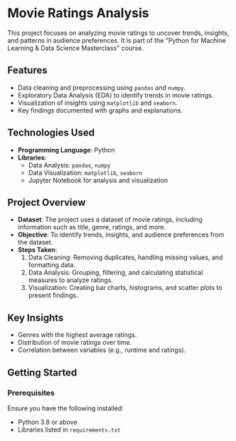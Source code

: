 # Movie Ratings Analysis

This project focuses on analyzing movie ratings to uncover trends, insights, and patterns in audience preferences. It is part of the "Python for Machine Learning & Data Science Masterclass" course.

## Features

- Data cleaning and preprocessing using `pandas` and `numpy`.
- Exploratory Data Analysis (EDA) to identify trends in movie ratings.
- Visualization of insights using `matplotlib` and `seaborn`.
- Key findings documented with graphs and explanations.

## Technologies Used

- **Programming Language**: Python
- **Libraries**:
  - Data Analysis: `pandas`, `numpy`
  - Data Visualization: `matplotlib`, `seaborn`
  - Jupyter Notebook for analysis and visualization

## Project Overview

- **Dataset**: The project uses a dataset of movie ratings, including information such as title, genre, ratings, and more.
- **Objective**: To identify trends, insights, and audience preferences from the dataset.
- **Steps Taken**:
  1. Data Cleaning: Removing duplicates, handling missing values, and formatting data.
  2. Data Analysis: Grouping, filtering, and calculating statistical measures to analyze ratings.
  3. Visualization: Creating bar charts, histograms, and scatter plots to present findings.

## Key Insights

- Genres with the highest average ratings.
- Distribution of movie ratings over time.
- Correlation between variables (e.g., runtime and ratings).

## Getting Started

### Prerequisites

Ensure you have the following installed:
- Python 3.8 or above
- Libraries listed in `requirements.txt`


